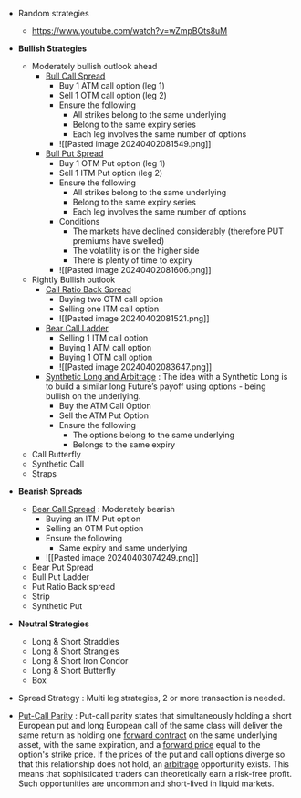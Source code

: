 * Random strategies
	* https://www.youtube.com/watch?v=wZmpBQts8uM

* **Bullish Strategies**
	* Moderately bullish outlook ahead
		* [Bull Call Spread](https://zerodha.com/varsity/chapter/bull-call-spread/) 
			* Buy 1 ATM call option (leg 1)
			* Sell 1 OTM call option (leg 2)
			* Ensure the following
				* All strikes belong to the same underlying
				* Belong to the same expiry series
				* Each leg involves the same number of options
			* ![[Pasted image 20240402081549.png]]
		* [Bull Put Spread](https://zerodha.com/varsity/chapter/bull-put-spread/)
			* Buy 1 OTM Put option (leg 1)
			* Sell 1 ITM Put option (leg 2)
			* Ensure the following
				* All strikes belong to the same underlying
				* Belong to the same expiry series
				* Each leg involves the same number of options
			* Conditions
				* The markets have declined considerably (therefore PUT premiums have swelled)
				* The volatility is on the higher side
				* There is plenty of time to expiry
			* ![[Pasted image 20240402081606.png]]
	* Rightly Bullish outlook
		* [Call Ratio Back Spread](https://zerodha.com/varsity/chapter/call-ratio-back-spread/)
			* Buying two OTM call option
			* Selling one ITM call option
			* ![[Pasted image 20240402081521.png]]
		* [Bear Call Ladder](https://zerodha.com/varsity/chapter/bear-call-ladder/)
			* Selling 1 ITM call option
			* Buying 1 ATM call option
			* Buying 1 OTM call option
			* ![[Pasted image 20240402083647.png]]
		* [Synthetic Long and Arbitrage](https://zerodha.com/varsity/chapter/synthetic-long-arbitrage/) : The idea with a Synthetic Long is to build a similar long Future’s payoff using options - being bullish on the underlying.
			* Buy the ATM Call Option
			* Sell the ATM Put Option
			* Ensure the following
				* The options belong to the same underlying
				* Belongs to the same expiry
	* Call Butterfly
	* Synthetic Call
	* Straps
* **Bearish Spreads**
	* [Bear Call Spread](https://zerodha.com/varsity/chapter/bear-put-spread/)  : Moderately bearish
		* Buying an ITM Put option
		* Selling an OTM Put option
		* Ensure the following
			* Same expiry and same underlying
		* ![[Pasted image 20240403074249.png]]
	* Bear Put Spread
	* Bull Put Ladder
	* Put Ratio Back spread
	* Strip
	* Synthetic Put
* **Neutral Strategies**
	* Long & Short Straddles
	* Long & Short Strangles
	* Long & Short Iron Condor
	* Long & Short Butterfly
	* Box



* Spread Strategy : Multi leg strategies, 2 or more transaction is needed.
* [Put-Call Parity](https://www.investopedia.com/terms/p/putcallparity.asp) : Put-call parity states that simultaneously holding a short European put and long European call of the same class will deliver the same return as holding one [forward contract](https://www.investopedia.com/terms/f/forwardcontract.asp) on the same underlying asset, with the same expiration, and a [forward price](https://www.investopedia.com/terms/f/forwardprice.asp) equal to the option's strike price. If the prices of the put and call options diverge so that this relationship does not hold, an [arbitrage](https://www.investopedia.com/terms/a/arbitrage.asp) opportunity exists. This means that sophisticated traders can theoretically earn a risk-free profit. Such opportunities are uncommon and short-lived in liquid markets.
